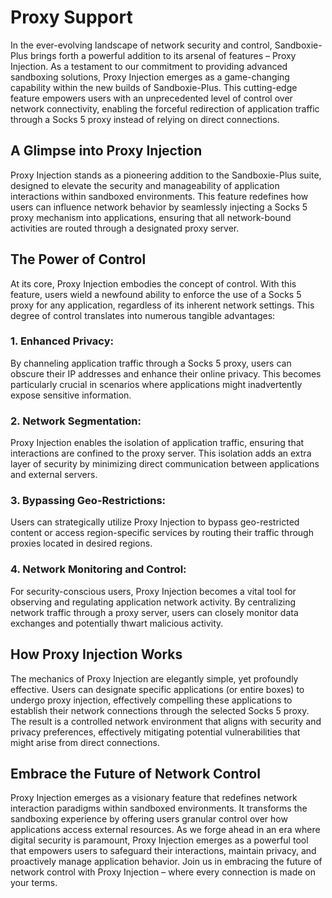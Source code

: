 # Proxy Support

In the ever-evolving landscape of network security and control, Sandboxie-Plus brings forth a powerful addition to its arsenal of features – Proxy Injection. As a testament to our commitment to providing advanced sandboxing solutions, Proxy Injection emerges as a game-changing capability within the new builds of Sandboxie-Plus. This cutting-edge feature empowers users with an unprecedented level of control over network connectivity, enabling the forceful redirection of application traffic through a Socks 5 proxy instead of relying on direct connections.

## A Glimpse into Proxy Injection
Proxy Injection stands as a pioneering addition to the Sandboxie-Plus suite, designed to elevate the security and manageability of application interactions within sandboxed environments. This feature redefines how users can influence network behavior by seamlessly injecting a Socks 5 proxy mechanism into applications, ensuring that all network-bound activities are routed through a designated proxy server.

## The Power of Control
At its core, Proxy Injection embodies the concept of control. With this feature, users wield a newfound ability to enforce the use of a Socks 5 proxy for any application, regardless of its inherent network settings. This degree of control translates into numerous tangible advantages:

### 1. Enhanced Privacy:
By channeling application traffic through a Socks 5 proxy, users can obscure their IP addresses and enhance their online privacy. This becomes particularly crucial in scenarios where applications might inadvertently expose sensitive information.

### 2. Network Segmentation:
Proxy Injection enables the isolation of application traffic, ensuring that interactions are confined to the proxy server. This isolation adds an extra layer of security by minimizing direct communication between applications and external servers.

### 3. Bypassing Geo-Restrictions:
Users can strategically utilize Proxy Injection to bypass geo-restricted content or access region-specific services by routing their traffic through proxies located in desired regions.

### 4. Network Monitoring and Control:
For security-conscious users, Proxy Injection becomes a vital tool for observing and regulating application network activity. By centralizing network traffic through a proxy server, users can closely monitor data exchanges and potentially thwart malicious activity.

## How Proxy Injection Works
The mechanics of Proxy Injection are elegantly simple, yet profoundly effective. Users can designate specific applications (or entire boxes) to undergo proxy injection, effectively compelling these applications to establish their network connections through the selected Socks 5 proxy. The result is a controlled network environment that aligns with security and privacy preferences, effectively mitigating potential vulnerabilities that might arise from direct connections.

## Embrace the Future of Network Control
Proxy Injection emerges as a visionary feature that redefines network interaction paradigms within sandboxed environments. It transforms the sandboxing experience by offering users granular control over how applications access external resources. As we forge ahead in an era where digital security is paramount, Proxy Injection emerges as a powerful tool that empowers users to safeguard their interactions, maintain privacy, and proactively manage application behavior. Join us in embracing the future of network control with Proxy Injection – where every connection is made on your terms.